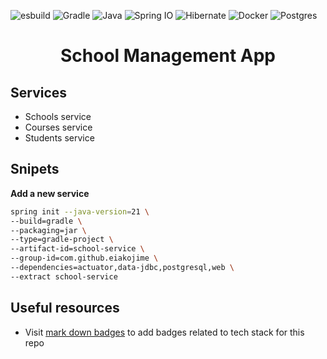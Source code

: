 ![esbuild](https://badges.aleen42.com/src/esbuild.svg)
![Gradle](https://img.shields.io/badge/Gradle-02303A?logo=Gradle&logoColor=white)
![Java](https://img.shields.io/badge/Java-ED8B00?logo=openjdk&logoColor=white)
![Spring IO](https://img.shields.io/badge/Spring-6DB33F?logo=spring&logoColor=white)
![Hibernate](https://img.shields.io/badge/Hibernate-59666C?&logo=Hibernate&logoColor=white)
![Docker](https://img.shields.io/badge/docker-%230db7ed.svg?&logo=docker&logoColor=white)
![Postgres](https://img.shields.io/badge/PostgreSQL-316192?logo=postgresql&logoColor=white)


<h1 align="center">School Management App</h1>

## Services

- Schools service
- Courses service
- Students service

## Snipets

**Add a new service**

```bash
spring init --java-version=21 \
--build=gradle \
--packaging=jar \
--type=gradle-project \
--artifact-id=school-service \
--group-id=com.github.eiakojime \
--dependencies=actuator,data-jdbc,postgresql,web \
--extract school-service
```

## Useful resources

- Visit [mark down badges](https://ileriayo.github.io/markdown-badges/) to add badges related to tech stack for this repo